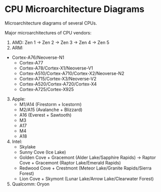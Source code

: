 # CPU Microarchitecture Diagrams

Microarchitecture diagrams of several CPUs.

Major microarchitectures of CPU vendors:

1. AMD: Zen 1 -> Zen 2 -> Zen 3 -> Zen 4 -> Zen 5
2. ARM:
  - Cortex-A76/Neoverse-N1
	- Cortex-A77
	- Cortex-A78/Cortex-X1/Neoverse-V1
	- Cortex-A510/Cortex-A710/Cortex-X2/Neoverse-N2
	- Cortex-A715/Cortex-X3/Neoverse-V2
	- Cortex-A520/Cortex-A720/Cortex-X4
	- Cortex-A725/Cortex-X925
3. Apple:
	- M1/A14 (Firestorm + Icestorm)
	- M2/A15 (Avalanche + Blizzard)
	- A16 (Everest + Sawtooth)
	- M3
	- A17
	- M4
	- A18
4. Intel:
	- Skylake
	- Sunny Cove (Ice Lake)
	- Golden Cove + Gracemont (Alder Lake/Sapphire Rapids) -> Raptor Cove + Gracemont (Raptor Lake/Emerald Rapids)
	- Redwood Cove + Crestmont (Meteor Lake/Granite Rapids/Sierra Forest)
	- Lion Cove + Skymont (Lunar Lake/Arrow Lake/Clearwater Forest)
5. Qualcomm: Oryon

